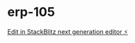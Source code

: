 # erp-105

[Edit in StackBlitz next generation editor ⚡️](https://stackblitz.com/~/github.com/mohammad-alqudah/erp-105)
